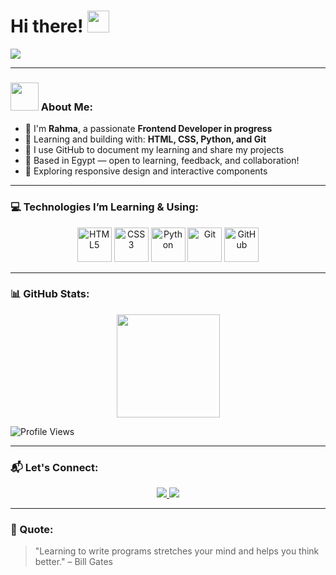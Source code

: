 # Hi there! <img src="https://github.com/TheDudeThatCode/TheDudeThatCode/blob/master/Assets/Hi.gif" width="35" />

![](https://media.giphy.com/media/qgQUggAC3Pfv687qPC/giphy.gif)

---

### <img src="https://github.com/TheDudeThatCode/TheDudeThatCode/blob/master/Assets/Developer.gif" width="45" /> About Me:
- 🌱 I'm **Rahma**, a passionate **Frontend Developer in progress**
- 🎯 Learning and building with: **HTML, CSS, Python, and Git**
- 📁 I use GitHub to document my learning and share my projects
- 📍 Based in Egypt — open to learning, feedback, and collaboration!
- 🎨 Exploring responsive design and interactive components

---

### 💻 Technologies I’m Learning & Using:

<p align="center">
  <img src="https://www.vectorlogo.zone/logos/w3_html5/w3_html5-icon.svg" alt="HTML5" width="55" height="55"/>
  <img src="https://www.vectorlogo.zone/logos/w3_css/w3_css-icon.svg" alt="CSS3" width="55" height="55"/>
  <img src="https://www.vectorlogo.zone/logos/python/python-icon.svg" alt="Python" width="55" height="55"/>
  <img src="https://www.vectorlogo.zone/logos/git-scm/git-scm-icon.svg" alt="Git" width="55" height="55"/>
  <img src="https://www.vectorlogo.zone/logos/github/github-icon.svg" alt="GitHub" width="55" height="55"/>
</p>

---




### 📊 GitHub Stats:

<p align="center">
  <img src="https://github-readme-stats.vercel.app/api?username=RahmaElsayad89&show_icons=true&theme=radical" height="165" />
</p>

![Profile Views](https://komarev.com/ghpvc/?username=RahmaElsayad&style=flat-square)

---


### 📬 Let's Connect:

<p align="center">
  <a href="https://www.linkedin.com/in/rahmaelsayad0">
    <img src="https://img.shields.io/badge/LinkedIn-%230077B5.svg?&style=for-the-badge&logo=linkedin&logoColor=white" />
  </a>
  <a href="mailto:rahmaelsaiad0@gmail.com">
    <img src="https://img.shields.io/badge/Gmail-%23D14836.svg?&style=for-the-badge&logo=gmail&logoColor=white" />
  </a>
</p>



---

### 💬 Quote:
> "Learning to write programs stretches your mind and helps you think better." – Bill Gates
